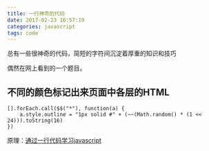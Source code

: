 ```yaml
---
title: 一行神奇的代码
date: 2017-02-23 16:57:19
categories: javascript
tags: code
---
```


总有一些很神奇的代码，简短的字符间沉淀着厚重的知识和技巧

偶然在网上看到的一个题目。

## 不同的颜色标记出来页面中各层的HTML
```
[].forEach.call($$("*"), function(a) {
    a.style.outline = "1px solid #" + (~~(Math.random() * (1 << 24))).toString(16)
})
```

原理：[通过一行代码学习javascript](http://web.jobbole.com/82204/)